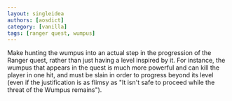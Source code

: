 ```yaml
---
layout: singleidea
authors: [aosdict]
category: [vanilla]
tags: [ranger quest, wumpus]
---
```

Make hunting the wumpus into an actual step in the progression of the Ranger quest, rather than just having a level inspired by it. For instance, the wumpus that appears in the quest is much more powerful and can kill the player in one hit, and must be slain in order to progress beyond its level (even if the justification is as flimsy as "It isn't safe to proceed while the threat of the Wumpus remains").
